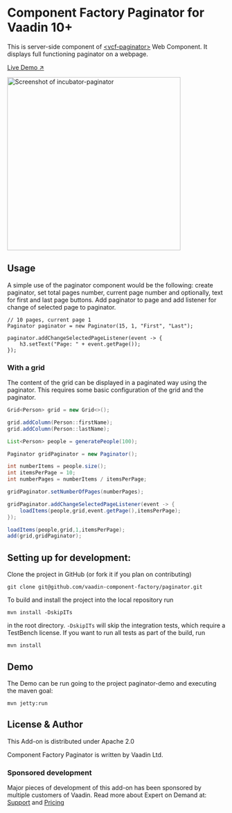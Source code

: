 # Component Factory Paginator for Vaadin 10+

This is server-side component of [&lt;vcf-paginator&gt;](https://github.com/vaadin-component-factory/vcf-paginator) Web Component.
It displays full functioning paginator on a webpage.

[Live Demo ↗](https://incubator.app.fi/paginator-demo/paginator)

[<img src="https://raw.githubusercontent.com/vaadin/incubator-paginator/master/screenshot.png" width="400" alt="Screenshot of incubator-paginator">](https://vaadin.com/directory/component/vaadinincubator-paginator)


## Usage

A simple use of the paginator component would be the following: create paginator, set total pages number, current page number 
and optionally, text for first and last page buttons. Add paginator to page and add listener for change of selected page to paginator.
```
// 10 pages, current page 1
Paginator paginator = new Paginator(15, 1, "First", "Last");

paginator.addChangeSelectedPageListener(event -> {
    h3.setText("Page: " + event.getPage());
});
```

### With a grid
The content of the grid can be displayed in a paginated way using the paginator.
This requires some basic configuration of the grid and the paginator.

```java
Grid<Person> grid = new Grid<>();

grid.addColumn(Person::firstName);
grid.addColumn(Person::lastName);

List<Person> people = generatePeople(100);

Paginator gridPaginator = new Paginator();

int numberItems = people.size();
int itemsPerPage = 10;
int numberPages = numberItems / itemsPerPage;

gridPaginator.setNumberOfPages(numberPages);

gridPaginator.addChangeSelectedPageListener(event -> {
    loadItems(people,grid,event.getPage(),itemsPerPage);
});

loadItems(people,grid,1,itemsPerPage);
add(grid,gridPaginator);
```


## Setting up for development:

Clone the project in GitHub (or fork it if you plan on contributing)

```
git clone git@github.com/vaadin-component-factory/paginator.git
```

To build and install the project into the local repository run 

```mvn install -DskipITs```

in the root directory. `-DskipITs` will skip the integration tests, which require a TestBench license. If you want to run all tests as part of the build, run

```mvn install```

## Demo

The Demo can be run going to the project paginator-demo and executing the maven goal:

```mvn jetty:run```


## License & Author

This Add-on is distributed under Apache 2.0

Component Factory Paginator is written by Vaadin Ltd.

### Sponsored development
Major pieces of development of this add-on has been sponsored by multiple customers of Vaadin. Read more  about Expert on Demand at: [Support](https://vaadin.com/support) and  [Pricing](https://vaadin.com/pricing)
